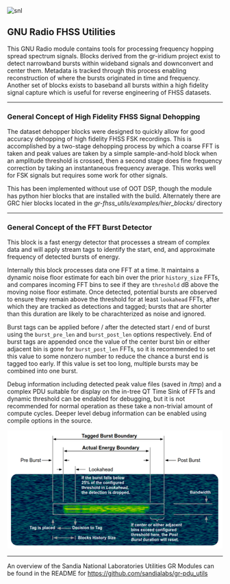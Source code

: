 ![snl](docs/figures/snl.png "Sandia National Laboratories")

## GNU Radio FHSS Utilities

This GNU Radio module contains tools for processing frequency hopping spread spectrum signals. Blocks derived from the gr-iridium project exist to detect narrowband bursts within wideband signals and downconvert and center them. Metadata is tracked through this process enabling reconstruction of where the bursts originated in time and frequency. Another set of blocks exists to baseband all bursts within a high fidelity signal capture which is useful for reverse engineering of FHSS datasets.

---

### General Concept of High Fidelity FHSS Signal Dehopping

The dataset dehopper blocks were designed to quickly allow for good accuracy dehopping of high fidelity FHSS FSK recordings. This is accomplished by a two-stage dehopping process by which a coarse FFT is taken and peak values are taken by a simple sample-and-hold block when an amplitude threshold is crossed, then a second stage does fine frequency correction by taking an instantaneous frequency average. This works well for FSK signals but requires some work for other signals.

This has been implemented without use of OOT DSP, though the module has python hier blocks that are installed with the build. Alternately there are GRC hier blocks located in the _gr-fhss_utils/examples/hier_blocks/_ directory

---

### General Concept of the FFT Burst Detector

This block is a fast energy detector that processes a stream of complex data and will apply stream tags to identify the start, end, and approximate frequency of detected bursts of energy.

Internally this block processes data one FFT at a time. It maintains a dynamic noise floor estimate for each bin over the prior `history_size` FFTs, and compares incoming FFT bins to see if they are `threshold` dB above the moving noise floor estimate. Once detected, potential bursts are observed to ensure they remain above the threshold for at least `lookahead` FFTs, after which they are tracked as detections and tagged; bursts that are shorter than this duration are likely to be charachterized as noise and ignored.

 Burst tags can be applied before / after the detected start / end of burst using the `burst_pre_len` and `burst_post_len` options respectively. End of burst tags are appended once the value of the center burst bin or either adjacent bin is gone for `burst_post_len` FFTs, so it is recommended to set this value to some nonzero number to reduce the chance a burst end is tagged too early. If this value is set too long, multiple bursts may be combined into one burst.

 Debug information including detected peak value files (saved in /tmp) and a complex PDU suitable for display on the in-tree QT Time Sink of FFTs and dynamic threshold can be endabled for debugging, but it is not recommended for normal operation as these take a non-trivial amount of compute cycles. Deeper level debug information can be enabled using compile options in the source.

![burst_detector](docs/figures/burst_detector.png "Burst Detector Operation")

---


An overview of the Sandia National Laboratories Utilities GR Modules can be found in the README for https://github.com/sandialabs/gr-pdu_utils
